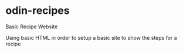 # odin-recipes
Basic Recipe Website

Using basic HTML in order to setup a basic site to show the steps for a recipe